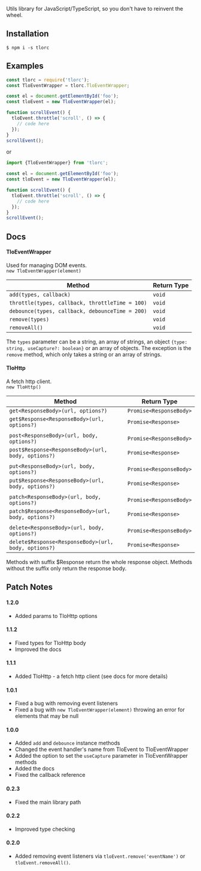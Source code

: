 Utils library for JavaScript/TypeScript, so you don't have to reinvent the wheel.

## Installation
`$ npm i -s tlorc`

## Examples

```js
const tlorc = require('tlorc');
const TloEventWrapper = tlorc.TloEventWrapper;

const el = document.getElementById('foo');
const tloEvent = new TloEventWrapper(el);

function scrollEvent() {
  tloEvent.throttle('scroll', () => {
    // code here
  });
}
scrollEvent();
```
or
```js
import {TloEventWrapper} from 'tlorc';

const el = document.getElementById('foo');
const tloEvent = new TloEventWrapper(el);

function scrollEvent() {
  tloEvent.throttle('scroll', () => {
    // code here
  });
}
scrollEvent();
```

## Docs
#### TloEventWrapper
Used for managing DOM events.\
`new TloEventWrapper(element)`

| Method | Return Type |
| --- | --- |
| `add(types, callback)` | `void` |
| `throttle(types, callback, throttleTime = 100)` | `void` |
| `debounce(types, callback, debounceTime = 200)` | `void` |
| `remove(types)` | `void` |
| `removeAll()` | `void` |

The `types` parameter can be a string, an array of strings, an object `{type: string, useCapture?: boolean}` or 
an array of objects. The exception is the `remove` method, which only takes a string or an array of strings.
#### TloHttp
A fetch http client.\
`new TloHttp()`

| Method | Return Type |
| --- | --- |
| `get<ResponseBody>(url, options?)` | `Promise<ResponseBody>` |
| `get$Response<ResponseBody>(url, options?)` | `Promise<Response>` |
|  |  |
| `post<ResponseBody>(url, body, options?)` | `Promise<ResponseBody>` |
| `post$Response<ResponseBody>(url, body, options?)` | `Promise<Response>` |
|  |  |
| `put<ResponseBody>(url, body, options?)` | `Promise<ResponseBody>` |
| `put$Response<ResponseBody>(url, body, options?)` | `Promise<Response>` |
|  |  |
| `patch<ResponseBody>(url, body, options?)` | `Promise<ResponseBody>` |
| `patch$Response<ResponseBody>(url, body, options?)` | `Promise<Response>` |
|  |  |
| `delete<ResponseBody>(url, body, options?)` | `Promise<ResponseBody>` |
| `delete$Response<ResponseBody>(url, body, options?)` | `Promise<Response>` |

Methods with suffix $Response return the whole response object. Methods without the suffix only return the response body.

## Patch Notes
#### 1.2.0
- Added params to TloHttp options
#### 1.1.2
- Fixed types for TloHttp body
- Improved the docs
#### 1.1.1
- Added TloHttp - a fetch http client (see docs for more details)
#### 1.0.1
- Fixed a bug with removing event listeners
- Fixed a bug with `new TloEventWrapper(element)` throwing an error for elements that may be null
#### 1.0.0
- Added `add` and `debounce` instance methods
- Changed the event handler's name from TloEvent to TloEventWrapper
- Added the option to set the `useCapture` parameter in TloEventWrapper methods
- Added the docs
- Fixed the callback reference
#### 0.2.3
- Fixed the main library path
#### 0.2.2
- Improved type checking
#### 0.2.0
- Added removing event listeners via `tloEvent.remove('eventName')` or `tloEvent.removeAll()`.
